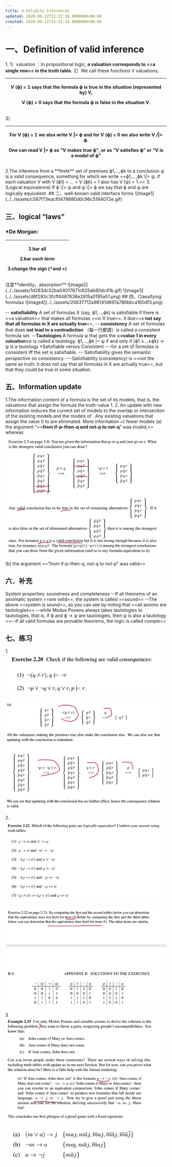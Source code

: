 ```yaml
---
title: 4-Validity Inferences
updated: 2020-08-12T22:27:36.0000000+08:00
created: 2020-08-11T15:51:34.0000000+08:00
---
```


# 一、Definition of valid inference 
1\.
1）valuation ：In propositional logic, **a valuation corresponds to ==a single row== in the truth table.**
2）We call these functions V valuations;
<table>
<colgroup>
<col style="width: 100%" />
</colgroup>
<thead>
<tr class="header">
<th><p><strong>V (ϕ) = 1</strong> says that the formula ϕ is <strong>true</strong> in the situation (represented by) V,</p>
<p><strong>V (ϕ) = 0</strong> says that the formula ϕ is <strong>false</strong> in the situation V.</p></th>
</tr>
</thead>
<tbody>
</tbody>
</table>
3）
<table>
<colgroup>
<col style="width: 100%" />
</colgroup>
<thead>
<tr class="header">
<th><p>For <strong>V (ϕ) = 1</strong> we also write <strong>V |= ϕ</strong> and for <strong>V (ϕ) = 0</strong> we also write <strong>V /|= ϕ</strong>.</p>
<p>One can read <strong>V |= ϕ</strong> as “V makes true ϕ”, or as “<strong>V satisfies ϕ</strong>” or “<strong>V is a model of ϕ</strong>”</p></th>
</tr>
</thead>
<tbody>
</tbody>
</table>
2.The inference from a **finite** set of premises ϕ1,...,ϕk to a conclusion ψ is a valid consequence, something for which we write
==ϕ1,...,ϕk \|= ψ, if each valuation V with V (ϕ1) = ... = V (ϕk) = 1 also has V (ψ) = 1.==
3.(Logical equivalence) If ϕ \|= ψ and ψ \|= ϕ we say that ϕ and ψ are logically equivalent.
## 二、well-known valid interface forms
![image1](../../assets/c587f73eacf0479880d0c96c5184072e.gif)

## 三、logical “laws”
### \*De Morgan:
<table>
<colgroup>
<col style="width: 100%" />
</colgroup>
<thead>
<tr class="header">
<th><p>1.bar all</p>
<p>2.bar each term</p>
<p>3.change the sign (*and +)</p></th>
</tr>
</thead>
<tbody>
</tbody>
</table>
注意**identity，absorption**
![image2](../../assets/1d283dc52ba04017871c625ab80dc41b.gif)
![image3](../../assets/d8f283c3fcff4487838e2815a0195a51.png)
## 四、Classifying formulas
![image4](../../assets/25637712a98141d997a786bbca160df3.png)

-- **satisfiability**
A set of formulas X (say, ϕ1,...,ϕk) is satisﬁable if there is ==a valuation== that makes all formulas ==in X true==.
it doe==s **not say that all formulas in X are actually true**==,
-- **consistency**
A set of formulas that does **not lead to a contradiction** （每一行都错）is called a consistent formula set.
--**Tautologies**
A formula ψ that gets the **==value 1 in every valuation==** is called a tautology.
ϕ1,...,ϕk \|= ψ if and only if (ϕ1 ∧...∧ϕk) → ψ is a tautology
\*Satisfiable versus Consistent
---for a set of formulas is consistent iff the set is satisﬁable.
---Satisﬁability gives the semantic perspective on consistency.
---Satisﬁability (consistency) is ==not the same as truth: it does not say that all formulas in X are actually true==, but that they could be true in some situation.
## 五、Information update
1.The information content of a formula is the set of its models, that is, the valuations that assign the formula the truth-value 1.
2\. An update with new information reduces the current set of models to the overlap or intersection of the existing models and the models of . Any existing valuations that assign the value 0 to are eliminated.
More information =) fewer models
\(a\) the argument “==**from if-p-then-q and not-p to not-q**” was invalid,==
whereas
![image5](../../assets/c5d1da2cdc954ecd809e10cc57995389.png)

\(b\) the argument ==“from if-p-then-q, not-q to not-p” was valid==
## 六．补充
System properties: soundness and completeness
--If all theorems of an axiomatic system ==are valid==, the system is called ==sound==
--The above ==system is sound==, as you can see by noting that ==all axioms are tautologies==
--while Modus Ponens always takes tautologies to tautologies, that is,
if ϕ and ϕ → ψ are tautologies, then ψ is also a tautology
==--if all valid formulas are provable theorems, the logic is called comple==
## 七、练习
1\.
![image6](../../assets/e77818e2452b4581a24f749bc87c11e4.png)

![image7](../../assets/7b86698e90964bcca191abe80dd47f44.png)

2\.
![image8](../../assets/276e6364a3804222b454f6dafb9f5169.png)

![image9](../../assets/33a81d1bfa604f0995577c14ab16cfa2.png)

3
![image10](../../assets/f58993acd15a4532a9fc71c96ace22df.png)

![image11](../../assets/fd0345d5424642528c3d47345b4174b7.png)

